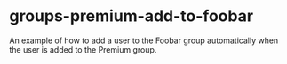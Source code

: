 groups-premium-add-to-foobar
============================

An example of how to add a user to the Foobar group automatically when the user is added to the Premium group.
